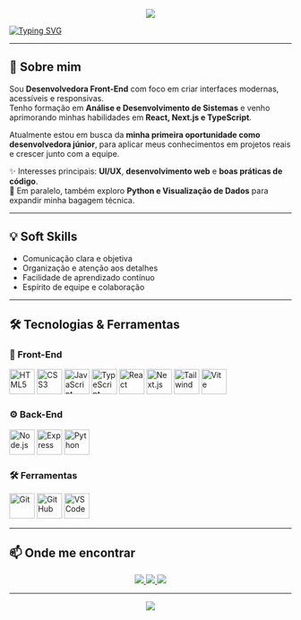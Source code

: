 <!-- Banner -->
<p align="center">
  <img src="https://capsule-render.vercel.app/api?type=waving&color=8e44ad&height=180&animation=fadeIn&fontAlignY=35"/>
</p>

<!-- Introdução -->
<a href="https://git.io/typing-svg"><img src="https://readme-typing-svg.demolab.com?font=Fira+Code&weight=200&pause=1000&color=6757A3&center=true&vCenter=true&width=1000&lines=Ol%C3%A1%2C+me+chamo+Islaiane+Ribeiro!;Desenvolvedora+Front-End." alt="Typing SVG" /></a>

---

## 🌟 Sobre mim  

Sou **Desenvolvedora Front-End** com foco em criar interfaces modernas, acessíveis e responsivas.  
Tenho formação em **Análise e Desenvolvimento de Sistemas** e venho aprimorando minhas habilidades em **React, Next.js e TypeScript**.  

Atualmente estou em busca da **minha primeira oportunidade como desenvolvedora júnior**, para aplicar meus conhecimentos em projetos reais e crescer junto com a equipe.  

✨ Interesses principais: **UI/UX**, **desenvolvimento web** e **boas práticas de código**.  
🚀 Em paralelo, também exploro **Python e Visualização de Dados** para expandir minha bagagem técnica.  

---

## 💡 Soft Skills  
- Comunicação clara e objetiva
- Organização e atenção aos detalhes
- Facilidade de aprendizado contínuo
- Espírito de equipe e colaboração

---

## 🛠️ Tecnologias & Ferramentas  

### 🎨 Front-End  
<p align="left">
  <img src="https://cdn.jsdelivr.net/gh/devicons/devicon/icons/html5/html5-original.svg" height="45" alt="HTML5"/>
  <img src="https://cdn.jsdelivr.net/gh/devicons/devicon/icons/css3/css3-original.svg" height="45" alt="CSS3"/>
  <img src="https://cdn.jsdelivr.net/gh/devicons/devicon/icons/javascript/javascript-original.svg" height="45" alt="JavaScript"/>
  <img src="https://raw.githubusercontent.com/marwin1991/profile-technology-icons/refs/heads/main/icons/typescript.png" height="45" alt="TypeScript"/>
  <img src="https://raw.githubusercontent.com/marwin1991/profile-technology-icons/refs/heads/main/icons/react.png" height="45" alt="React"/>
  <img src="https://cdn.jsdelivr.net/gh/devicons/devicon/icons/nextjs/nextjs-original.svg" height="45" alt="Next.js"/>
  <img src="https://raw.githubusercontent.com/marwin1991/profile-technology-icons/refs/heads/main/icons/tailwind_css.png" height="45" alt="Tailwind"/>
  <img src="https://raw.githubusercontent.com/marwin1991/profile-technology-icons/refs/heads/main/icons/vite.png" height="45" alt="Vite"/>
</p>

### ⚙️ Back-End  
<p align="left">
  <img src="https://raw.githubusercontent.com/marwin1991/profile-technology-icons/refs/heads/main/icons/node_js.png" height="45" alt="Node.js"/>
  <img src="https://raw.githubusercontent.com/marwin1991/profile-technology-icons/refs/heads/main/icons/express.png" height="45" alt="Express"/>
  <img src="https://raw.githubusercontent.com/marwin1991/profile-technology-icons/refs/heads/main/icons/python.png" height="45" alt="Python"/>
</p>

### 🛠️ Ferramentas  
<p align="left">
  <img src="https://raw.githubusercontent.com/marwin1991/profile-technology-icons/refs/heads/main/icons/git.png" height="45" alt="Git"/>
  <img src="https://raw.githubusercontent.com/marwin1991/profile-technology-icons/refs/heads/main/icons/github.png" height="45" alt="GitHub"/>
  <img src="https://raw.githubusercontent.com/marwin1991/profile-technology-icons/refs/heads/main/icons/visual_studio_code.png" height="45" alt="VS Code"/>
</p>

---

## 📫 Onde me encontrar  

<p align="center">
  <a href="https://www.instagram.com/_islaianeribeiro" target="_blank">
    <img src="https://img.shields.io/badge/Instagram-E4405F?style=for-the-badge&logo=instagram&logoColor=white"/>
  </a>
  <a href="mailto:islaiane.lribeiro@gmail.com">
    <img src="https://img.shields.io/badge/Gmail-D14836?style=for-the-badge&logo=gmail&logoColor=white"/>
  </a>
  <a href="https://www.linkedin.com/in/islaianeribeiro">
    <img src="https://img.shields.io/badge/LinkedIn-0077B5?style=for-the-badge&logo=linkedin&logoColor=white"/>
  </a>
</p>

---

<!-- Footer -->
<p align="center">
  <img src="https://capsule-render.vercel.app/api?type=waving&color=8e44ad&height=120&section=footer"/>
</p>
